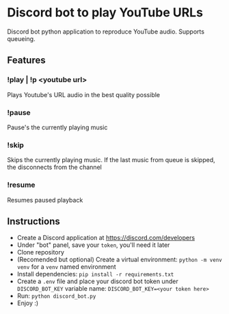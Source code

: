 # Discord bot to play YouTube URLs

Discord bot python application to reproduce YouTube audio. Supports queueing.

## Features

### !play | !p \<youtube url>

Plays Youtube's URL audio in the best quality possible

### !pause

Pause's the currently playing music

### !skip

Skips the currently playing music. If the last music from queue is skipped, the disconnects from the channel

### !resume

Resumes paused playback

## Instructions

- Create a Discord application at https://discord.com/developers
- Under "bot" panel, save your `token`, you'll need it later
- Clone repository
- (Recomended but optional) Create a virtual environment: `python -m venv venv` for a `venv` named environment
- Install dependencies: `pip install -r requirements.txt`
- Create a `.env` file and place your discord bot token under `DISCORD_BOT_KEY` variable name: `DISCORD_BOT_KEY=<your token here>`
- Run: `python discord_bot.py`
- Enjoy :)
